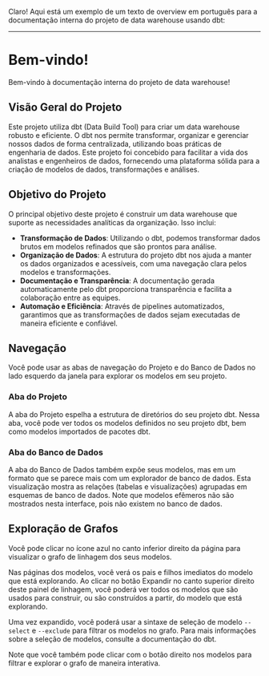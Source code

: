 Claro! Aqui está um exemplo de um texto de overview em português para a documentação interna do projeto de data warehouse usando dbt:

---

# Bem-vindo!

Bem-vindo à documentação interna do projeto de data warehouse!

## Visão Geral do Projeto

Este projeto utiliza dbt (Data Build Tool) para criar um data warehouse robusto e eficiente. O dbt nos permite transformar, organizar e gerenciar nossos dados de forma centralizada, utilizando boas práticas de engenharia de dados. Este projeto foi concebido para facilitar a vida dos analistas e engenheiros de dados, fornecendo uma plataforma sólida para a criação de modelos de dados, transformações e análises.

## Objetivo do Projeto

O principal objetivo deste projeto é construir um data warehouse que suporte as necessidades analíticas da organização. Isso inclui:

- **Transformação de Dados**: Utilizando o dbt, podemos transformar dados brutos em modelos refinados que são prontos para análise.
- **Organização de Dados**: A estrutura do projeto dbt nos ajuda a manter os dados organizados e acessíveis, com uma navegação clara pelos modelos e transformações.
- **Documentação e Transparência**: A documentação gerada automaticamente pelo dbt proporciona transparência e facilita a colaboração entre as equipes.
- **Automação e Eficiência**: Através de pipelines automatizados, garantimos que as transformações de dados sejam executadas de maneira eficiente e confiável.

## Navegação

Você pode usar as abas de navegação do Projeto e do Banco de Dados no lado esquerdo da janela para explorar os modelos em seu projeto.

### Aba do Projeto

A aba do Projeto espelha a estrutura de diretórios do seu projeto dbt. Nessa aba, você pode ver todos os modelos definidos no seu projeto dbt, bem como modelos importados de pacotes dbt.

### Aba do Banco de Dados

A aba do Banco de Dados também expõe seus modelos, mas em um formato que se parece mais com um explorador de banco de dados. Esta visualização mostra as relações (tabelas e visualizações) agrupadas em esquemas de banco de dados. Note que modelos efêmeros não são mostrados nesta interface, pois não existem no banco de dados.

## Exploração de Grafos

Você pode clicar no ícone azul no canto inferior direito da página para visualizar o grafo de linhagem dos seus modelos.

Nas páginas dos modelos, você verá os pais e filhos imediatos do modelo que está explorando. Ao clicar no botão Expandir no canto superior direito deste painel de linhagem, você poderá ver todos os modelos que são usados para construir, ou são construídos a partir, do modelo que está explorando.

Uma vez expandido, você poderá usar a sintaxe de seleção de modelo `--select` e `--exclude` para filtrar os modelos no grafo. Para mais informações sobre a seleção de modelos, consulte a documentação do dbt.

Note que você também pode clicar com o botão direito nos modelos para filtrar e explorar o grafo de maneira interativa.